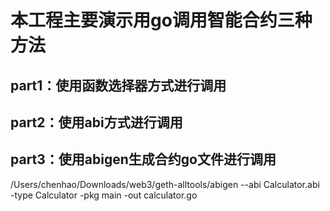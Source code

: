 # 本工程主要演示用go调用智能合约三种方法

## part1：使用函数选择器方式进行调用
## part2：使用abi方式进行调用
## part3：使用abigen生成合约go文件进行调用




/Users/chenhao/Downloads/web3/geth-alltools/abigen --abi Calculator.abi -type Calculator -pkg main -out calculator.go